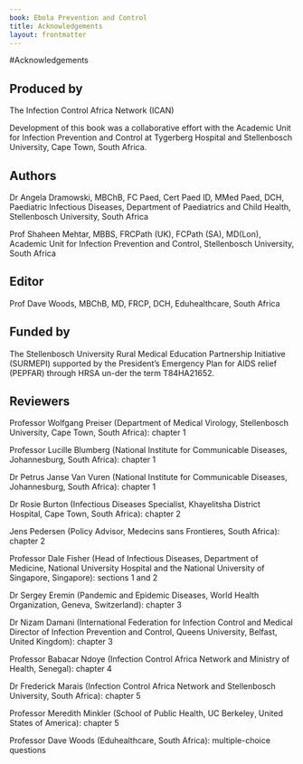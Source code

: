 ```yaml
---
book: Ebola Prevention and Control
title: Acknowledgements
layout: frontmatter
---
```


#Acknowledgements

## Produced by

The Infection Control Africa Network (ICAN)

Development of this book was a collaborative effort with the Academic Unit for Infection Prevention and Control at Tygerberg Hospital and Stellenbosch University, Cape Town, South Africa.

## Authors

Dr Angela Dramowski, MBChB, FC Paed, Cert Paed ID, MMed Paed, DCH, Paediatric Infectious Diseases, Department of Paediatrics and Child Health, Stellenbosch University, South Africa

Prof Shaheen Mehtar, MBBS, FRCPath (UK), FCPath (SA), MD(Lon), Academic Unit for Infection Prevention and Control, Stellenbosch University, South Africa 

## Editor

Prof Dave Woods, MBChB, MD, FRCP, DCH, Eduhealthcare, South Africa

## Funded by

The Stellenbosch University Rural Medical Education Partnership Initiative (SURMEPI) supported by the President’s Emergency Plan for AIDS relief (PEPFAR) through HRSA un-der the term T84HA21652.

## Reviewers 

Professor Wolfgang Preiser (Department of Medical Virology, Stellenbosch University, Cape Town, South Africa): chapter 1 

Professor Lucille Blumberg (National Institute for Communicable Diseases, Johannesburg, South Africa): chapter 1

Dr Petrus Janse Van Vuren (National Institute for Communicable Diseases, Johannesburg, South Africa): chapter 1

Dr Rosie Burton (Infectious Diseases Specialist, Khayelitsha District Hospital, Cape Town, South Africa): chapter 2

Jens Pedersen (Policy Advisor, Medecins sans Frontieres, South Africa): chapter 2

Professor Dale Fisher (Head of Infectious Diseases, Department of Medicine, National University Hospital and the National University of Singapore, Singapore): sections 1 and 2

Dr Sergey Eremin (Pandemic and Epidemic Diseases, World Health Organization, Geneva, Switzerland): chapter 3

Dr Nizam Damani (International Federation for Infection Control and Medical Director of Infection Prevention and Control, Queens University, Belfast, United Kingdom): chapter 3

Professor Babacar Ndoye (Infection Control Africa Network and Ministry of Health, Senegal): chapter 4

Dr Frederick Marais (Infection Control Africa Network and Stellenbosch University, South Africa): chapter 5

Professor Meredith Minkler (School of Public Health, UC Berkeley¸ United States of America): chapter 5

Professor Dave Woods (Eduhealthcare, South Africa): multiple-choice questions
